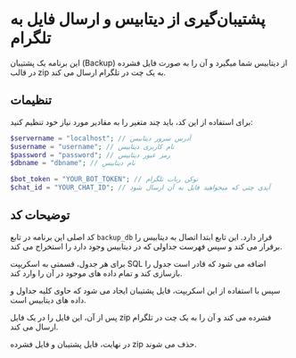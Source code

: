 # پشتیبان‌گیری از دیتابیس و ارسال فایل به تلگرام

این برنامه یک پشتیبان (Backup) از دیتابیس شما میگیرد و آن را به صورت فایل فشرده در قالب zip به یک چت در تلگرام ارسال می کند.

## تنظیمات

برای استفاده از این کد، باید چند متغیر را به مقادیر مورد نیاز خود تنظیم کنید:

```php
$servername = "localhost"; // آدرس سرور دیتابیس
$username = "username"; // نام کاربری دیتابیس
$password = "password"; // رمز عبور دیتابیس
$dbname = "dbname"; // نام دیتابیس

$bot_token = "YOUR_BOT_TOKEN"; // توکن ربات تلگرام
$chat_id = "YOUR_CHAT_ID"; // آیدی چتی که میخواهید فایل به آن ارسال شود
```

## توضیحات کد

کد اصلی این برنامه در تابع `backup_db` قرار دارد. این تابع ابتدا اتصال به دیتابیس را برقرار می کند و سپس فهرست جداولی که در دیتابیس وجود دارد را استخراج می کند.

برای هر جدول، قسمتی به اسکریپت SQL اضافه می شود که قادر است جدول را بازسازی کند و تمام داده های موجود در آن را وارد کند. 

سپس با استفاده از این اسکریپت، فایل پشتیبان ایجاد می شود که حاوی کلیه جداول و داده های دیتابیس است. 

پس از آن، این فایل را در یک فایل zip فشرده می کند و آن را به یک چت در تلگرام ارسال می کند.

در نهایت، فایل پشتیبان و فایل فشرده zip حذف می شوند.

